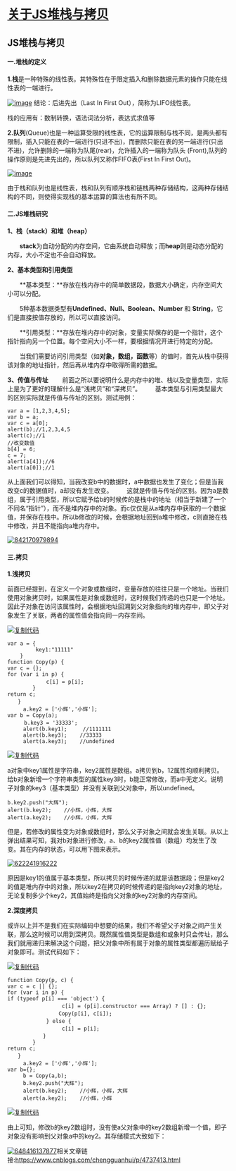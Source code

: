 # [关于JS堆栈与拷贝](https://www.cnblogs.com/chengguanhui/p/4737413.html)

## JS堆栈与拷贝

#### 一.堆栈的定义

**1.栈**是一种特殊的线性表。其特殊性在于限定插入和删除数据元素的操作只能在线性表的一端进行。

[![image](https://images2015.cnblogs.com/blog/707050/201510/707050-20151016111838882-821019863.png)](http://images2015.cnblogs.com/blog/707050/201510/707050-20151016111838476-1991678473.png)
结论：后进先出（Last In First Out），简称为LIFO线性表。

栈的应用有：数制转换，语法词法分析，表达式求值等

**2.队列**(Queue)也是一种运算受限的线性表，它的运算限制与栈不同，是两头都有限制，插入只能在表的一端进行(只进不出)，而删除只能在表的另一端进行(只出不进)，允许删除的一端称为队尾(rear)，允许插入的一端称为队头 (Front),队列的操作原则是先进先出的，所以队列又称作FIFO表(First In First Out)。

[![image](https://images2015.cnblogs.com/blog/707050/201510/707050-20151016111840069-1283408583.png)](http://images2015.cnblogs.com/blog/707050/201510/707050-20151016111839226-257385342.png)

由于栈和队列也是线性表，栈和队列有顺序栈和链栈两种存储结构，这两种存储结构的不同，则使得实现栈的基本运算的算法也有所不同。

#### 二.JS堆栈研究

**1、****栈（stack）和****堆（heap）**

　　**stack**为自动分配的内存空间，它由系统自动释放；而**heap**则是动态分配的内存，大小不定也不会自动释放。　　　　　　　

**2、基本类型和引用类型**

　　**基本类型：**存放在栈内存中的简单数据段，数据大小确定，内存空间大小可以分配。

　　5种基本数据类型有**Undefined、Null、Boolean、Number** 和 **String**，它们是直接按值存放的，所以可以直接访问。

　　**引用类型：**存放在堆内存中的对象，变量实际保存的是一个指针，这个指针指向另一个位置。每个空间大小不一样，要根据情况开进行特定的分配。

　　当我们需要访问引用类型（如**对象，数组，函数**等）的值时，首先从栈中获得该对象的地址指针，然后再从堆内存中取得所需的数据。

**3、传值与传址**
　　前面之所以要说明什么是内存中的堆、栈以及变量类型，实际上是为了更好的理解什么是“浅拷贝”和“深拷贝”。
　　基本类型与引用类型最大的区别实际就是传值与传址的区别。测试用例：

```
var a = [1,2,3,4,5];
var b = a;
var c = a[0];
alert(b);//1,2,3,4,5 
alert(c);//1 
//改变数值         
b[4] = 6;
c = 7;
alert(a[4]);//6
alert(a[0]);//1
```

从上面我们可以得知，当我改变b中的数据时，a中数据也发生了变化；但是当我改变c的数据值时，a却没有发生改变。
　　这就是传值与传址的区别。因为a是数组，属于引用类型，所以它赋予给b的时候传的是栈中的地址（相当于新建了一个不同名“指针”），而不是堆内存中的对象。而c仅仅是从a堆内存中获取的一个数据值，并保存在栈中。所以b修改的时候，会根据地址回到a堆中修改，c则直接在栈中修改，并且不能指向a堆内存中。

[![842170979894](https://images2015.cnblogs.com/blog/707050/201510/707050-20151016111840585-442619515.png)](http://images2015.cnblogs.com/blog/707050/201510/707050-20151016111840335-1849840897.png)

#### 三.拷贝

**1.浅拷贝**

前面已经提到，在定义一个对象或数组时，变量存放的往往只是一个地址。当我们使用对象拷贝时，如果属性是对象或数组时，这时候我们传递的也只是一个地址。因此子对象在访问该属性时，会根据地址回溯到父对象指向的堆内存中，即父子对象发生了关联，两者的属性值会指向同一内存空间。

[![复制代码](https://common.cnblogs.com/images/copycode.gif)](javascript:void(0);)

```
var a = {
         key1:"11111"
    }
function Copy(p) {
var c = {};
for (var i in p) { 
         　　c[i] = p[i];
        }
return c;
　　}
     a.key2 = ['小辉','小辉'];
var b = Copy(a);
 　　 b.key3 = '33333';
     alert(b.key1);     //1111111
     alert(b.key3);    //33333
     alert(a.key3);    //undefined
```

[![复制代码](https://common.cnblogs.com/images/copycode.gif)](javascript:void(0);)

a对象中key1属性是字符串，key2属性是数组。a拷贝到b，12属性均顺利拷贝。给b对象新增一个字符串类型的属性key3时，b能正常修改，而a中无定义。说明子对象的key3（基本类型）并没有关联到父对象中，所以undefined。

```
b.key2.push("大辉");
alert(b.key2);    //小辉，小辉，大辉
alert(a.key2);    //小辉，小辉，大辉
```

但是，若修改的属性变为对象或数组时，那么父子对象之间就会发生关联。从以上弹出结果可知，我对b对象进行修改，a、b的key2属性值（数组）均发生了改变。其在内存的状态，可以用下图来表示。

[![622241916222](https://images2015.cnblogs.com/blog/707050/201510/707050-20151016111841069-197484020.png)](http://images2015.cnblogs.com/blog/707050/201510/707050-20151016111840835-246542666.png)

原因是key1的值属于基本类型，所以拷贝的时候传递的就是该数据段；但是key2的值是堆内存中的对象，所以key2在拷贝的时候传递的是指向key2对象的地址，无论复制多少个key2，其值始终是指向父对象的key2对象的内存空间。

**2.深度拷贝**

或许以上并不是我们在实际编码中想要的结果，我们不希望父子对象之间产生关联，那么这时候可以用到深拷贝。既然属性值类型是数组和或象时只会传址，那么我们就用递归来解决这个问题，把父对象中所有属于对象的属性类型都遍历赋给子对象即可。测试代码如下：

[![复制代码](https://common.cnblogs.com/images/copycode.gif)](javascript:void(0);)

```
function Copy(p, c) {
var c = c || {};
for (var i in p) {
if (typeof p[i] === 'object') {
         　　　　　c[i] = (p[i].constructor === Array) ? [] : {};
        　　　　　Copy(p[i], c[i]);
         　　} else {
         　　　　　c[i] = p[i];
        　　}
        }
return c;
　　}    
     a.key2 = ['小辉','小辉'];
var b={};
     b = Copy(a,b);        
     b.key2.push("大辉");
     alert(b.key2);    //小辉，小辉，大辉
     alert(a.key2);    //小辉，小辉
```

[![复制代码](https://common.cnblogs.com/images/copycode.gif)](javascript:void(0);)

由上可知，修改b的key2数组时，没有使a父对象中的key2数组新增一个值，即子对象没有影响到父对象a中的key2。其存储模式大致如下：

[![648416137877](https://images2015.cnblogs.com/blog/707050/201510/707050-20151016111841616-261908810.png)](http://images2015.cnblogs.com/blog/707050/201510/707050-20151016111841382-832700870.png)相关文章链接:https://www.cnblogs.com/chengguanhui/p/4737413.html